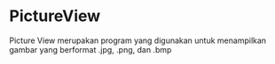 # PictureView
Picture View merupakan program yang digunakan untuk menampilkan gambar yang berformat .jpg, .png, dan .bmp
